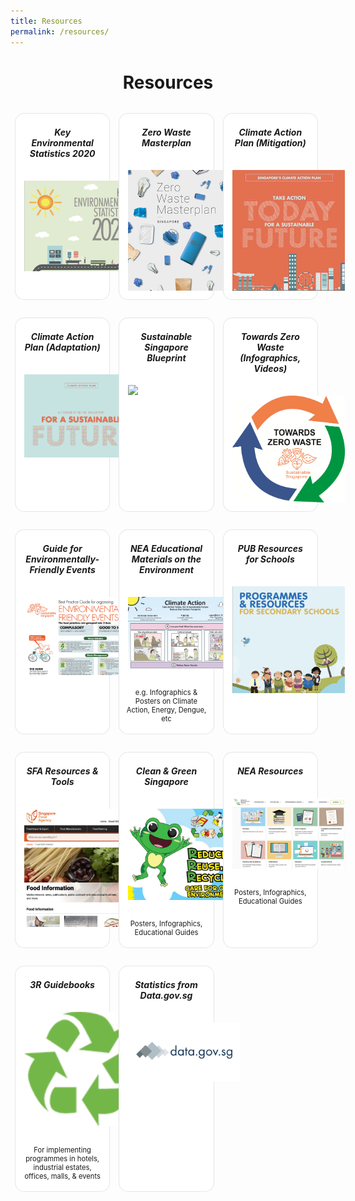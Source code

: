 ```yaml
---
title: Resources
permalink: /resources/
---
```


<style>
/*--------------------------------------------------------------
DAVID: START OF ISSUES PAGE CARDS FLEXBOX LAYOUT AND STYLES
--------------------------------------------------------------*/
/* refrain from using pure img selector as it changes the MSE logo size */

#resources-container > div > div > a > img {
    display: block;
    border: 0;
    max-width: 180px;
    max-height: auto;
    padding: 1em;
    border-radius: 15px 15px 0px 0px;
}

.card {
    flex: 1 0 500px;
    box-sizing: border-box;
    margin: 1em 0.5em;
    background: white;
    margin-bottom: 1em;
    border: 0.13em solid rgba(0,0,0,.1);
    border-radius: 15px;
    /* box-shadow: 2px 2px 6px 0px  rgba(0,0,0,0.3); */
}

.card a {
    color: inherit;
    text-decoration: none; /* no underline */
}

.card p,
.card-content h5 {
    padding: 1em;
    margin-top: 0.5em;
    margin-bottom: .5em;
    /* font-weight: bold; */
    color: inherit;
    text-decoration: none;
}

.card:hover {
    transition: all 0s ease-out;
    box-shadow: 0px 4px 8px rgba(38, 38, 38, 0.2);
    top: -4px;
    border: 2px solid #cccccc;
    background-color: white;
}

.card a:hover {
    color: black;
    text-decoration: none; /* no underline */
}

/* Flexbox stuff */

.cards {
    display: flex;
    flex-wrap: wrap;
    margin: 0 auto;
    /* padding: 0 1em; */
    text-align: center;
 }

@media screen and (min-width: 40em) {
  .card {
    max-width: calc(50% -  1em);
  }
}

@media screen and (min-width: 60em) {
  .card {
    max-width: calc(33% - 1em);
  }
}

@media screen and (min-width: 52em) {
  .img {
    max-width: 52em;
  }
}

@media screen and (max-width : 480px) {
	.card { 
    max-width: 100%; }
}

/*--------------------------------------------------------------
DAVID: END OF ISSUES PAGE CARDS FLEXBOX LAYOUT AND STYLES
--------------------------------------------------------------*/
</style>

<div id="resources-container">
<h1 style="text-align:center"><b>Resources</b></h1>
<div class="cards">
    <div class="card">
        <a href="/resources/key-environmental-statistics.pdf">
            <div class="card-content">
            <h5>Key Environmental Statistics 2020</h5>
            </div>
          <img src="/images/key-environmental-statistics.png" style="width:300px;">
        </a>
    </div>
    <div class="card">
        <a href="/resources/zero-waste-masterplan.pdf">
            <div class="card-content">
            <h5>Zero Waste Masterplan</h5>
            </div>
        <img src="/images/zero-waste-masterplan.png" style="width:max-content;">
<!-- <p>The Zero Waste Masterplan sets a new waste reduction target for Singapore – to reduce the waste sent to Semakau Landfill each day by 30% by 2030. This will help to extend Semakau Landfill’s lifespan beyond 2035, when it is estimated to reach capacity. Find out what other efforts we are pursuing to build climate, resource and economic resilience in Singapore!</p> -->
        </a>
    </div>
    <div class="card">
        <a href="/resources/climate-action-plan.pdf">
            <div class="card-content">
                <h5> Climate Action Plan (Mitigation) </h5>
            </div>
          <img src="/images/climate-action-plan.jpg" style="width:300px;">
        </a>
    </div>
    <div class="card">
        <a href="https://www.nccs.gov.sg/docs/default-source/publications/a-climate-resilient-singapore-for-a-sustainable-future.pdf">
            <div class="card-content">
                <h5>Climate Action Plan (Adaptation)</h5>
                <!-- The latest publications of Singapore’s Climate Action Plan provides an update and summary of Singapore’s mitigation and adaptation plans. It sets out how Singapore intends to reduce greenhouse gas emissions and increase our energy efficiency to meet our 2030 climate pledge, and how Singapore may be affected by climate change and our strategy to prepare for them. -->
            </div>
        <img src="/images/climate-action-plan2.png" style="width:300px;"> 
        </a>
    </div>
    <div class="card">
        <a href="https://www.mse.gov.sg/ssb/">
            <div class="card-content">
                <h5>Sustainable Singapore Blueprint</h5>
            </div>
        <img src="https://www.mse.gov.sg/html/ssb/img/UI/logo.png" style="width:300px;">
        </a>
    </div>
    <div class="card">
        <a href="https://www.towardszerowaste.gov.sg/resources/">
            <div class="card-content">
                <h5>Towards Zero Waste (Infographics, Videos)</h5>
            </div>
        <img src="/images/towards-zero-waste.png" style="width:300px;">
        </a>
    </div>
    <div class="card">
        <a href="https://www.mse.gov.sg/docs/default-source/default-document-library/faq/guide-to-implementing-environmentally-friendly-best-practices-for-events.pdf">
            <div class="card-content">
                <h5>Guide for Environmentally-Friendly Events</h5>
            </div>
        <img src="/images/events-resources.png" style="width:300px;">
        </a>
    </div>
    <div class="card">
        <a href="https://www.nea.gov.sg/corporate-functions/resources/educational-materials/posters">
            <div class="card-content">
                <h5>NEA Educational Materials on the Environment</h5>
            </div>
        <img src="/images/nea-resources-poster.png" style="width:300px;"> 
        <p style="text-align: center; font-size: 0.8em;">e.g. Infographics & Posters on Climate Action, Energy, Dengue, etc</p>
        </a>
    </div>
    <div class="card">
        <a href="https://www.pub.gov.sg/getinvolved/schools/resources/">
            <div class="card-content">
                <h5>PUB Resources for Schools</h5>
            </div>
        <img src="/images/pub-resources.png" style="width:300px;"> 
        </a>
    </div>
    <div class="card">
        <a href="https://www.sfa.gov.sg/tools-and-resources">
            <div class="card-content">
                <h5>SFA Resources & Tools</h5>
            </div>
        <img src="/images/sfa-resources.png" style="width:300px;"> 
        </a>
    </div>
    <div class="card">
        <a href="https://www.cgs.gov.sg/resources">
            <div class="card-content">
                <h5>Clean & Green Singapore</h5>
            </div>
        <img src="/images/cgs-resources.jpeg" style="width:300px;">
        <p style="text-align: center; font-size: 0.8em;">Posters, Infographics, Educational Guides</p>
        </a>
    </div>
    <div class="card">
        <a href="https://www.nea.gov.sg/corporate-functions/resources">
            <div class="card-content">
                <h5>NEA Resources</h5>
            </div>
        <img src="/images/nea-resources.png" style="width:300px;">
        <p style="text-align: center; font-size: 0.8em;">Posters, Infographics, Educational Guides</p>
        </a>
    </div>
    <div class="card">
        <a href="https://www.nea.gov.sg/our-services/waste-management/3r-programmes-and-resources/waste-minimisation-and-recycling">
            <div class="card-content">
                <h5>3R Guidebooks</h5>
            </div>
        <img src="/images/3r-resources.png" style="width:300px;">
        <p style="text-align: center; font-size: 0.8em;">For implementing programmes in hotels, industrial estates, offices, malls, & events</p>
        </a>
    </div>
    <div class="card">
        <a href="https://data.gov.sg/">
            <div class="card-content">
                <h5>Statistics from Data.gov.sg</h5>
            </div>
        <img src="/images/data-resources.png" style="width:300px;">
        </a>
    </div>
</div>
<!-- container end dic -->
</div>
